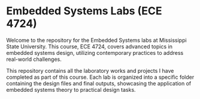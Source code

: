 
# Embedded Systems Labs (ECE 4724)

Welcome to the repository for the Embedded Systems labs at Mississippi State University. This course, ECE 4724, covers advanced topics in embedded systems design, utilizing contemporary practices to address real-world challenges.

This repository contains all the laboratory works and projects I have completed as part of this course. Each lab is organized into a specific folder containing the design files and final outputs, showcasing the application of embedded systems theory to practical design tasks.
